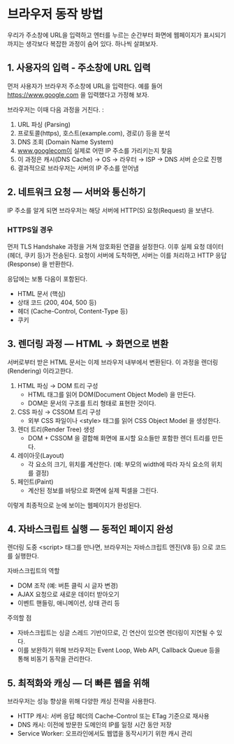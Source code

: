 # 브라우저 동작 방법
우리가 주소창에 URL을 입력하고 엔터를 누르는 순간부터 화면에 웹페이지가 표시되기까지는 생각보다 복잡한 과정이 숨어 있다. 하나씩 살펴보자.

## 1. 사용자의 입력 - 주소창에 URL 입력
먼저 사용자가 브라우저 주소창에 URL을 입력한다. 예를 들어 https://www.google.com 을 입력했다고 가정해 보자.

브라우저는 이때 다음 과정을 거친다. :

1. URL 파싱 (Parsing)
2. 프로토콜(https), 호스트(example.com), 경로(/) 등을 분석
3. DNS 조회 (Domain Name System)
4. www.googlecom이 실제로 어떤 IP 주소를 가리키는지 찾음
5. 이 과정은 캐시(DNS Cache) → OS → 라우터 → ISP → DNS 서버 순으로 진행
6. 결과적으로 브라우저는 서버의 IP 주소를 얻어냄

## 2. 네트워크 요청 — 서버와 통신하기
IP 주소를 알게 되면 브라우저는 해당 서버에 HTTP(S) 요청(Request) 을 보낸다.

### HTTPS일 경우
먼저 TLS Handshake 과정을 거쳐 암호화된 연결을 설정한다. 이후 실제 요청 데이터(헤더, 쿠키 등)가 전송된다. 요청이 서버에 도착하면, 서버는 이를 처리하고 HTTP 응답(Response) 을 반환한다.

응답에는 보통 다음이 포함된다.
- HTML 문서 (핵심)
- 상태 코드 (200, 404, 500 등)
- 헤더 (Cache-Control, Content-Type 등)
- 쿠키

## 3. 렌더링 과정 — HTML → 화면으로 변환
서버로부터 받은 HTML 문서는 이제 브라우저 내부에서 변환된다.
이 과정을 렌더링(Rendering) 이라고한다.

1. HTML 파싱 → DOM 트리 구성
   - HTML 태그를 읽어 DOM(Document Object Model) 을 만든다.
   - DOM은 문서의 구조를 트리 형태로 표현한 것이다.
2. CSS 파싱 → CSSOM 트리 구성
   - 외부 CSS 파일이나 \<style\> 태그를 읽어 CSS Object Model 을 생성한다.
3. 렌더 트리(Render Tree) 생성
   - DOM + CSSOM 을 결합해 화면에 표시할 요소들만 포함한 렌더 트리를 만든다.
4. 레이아웃(Layout)
   - 각 요소의 크기, 위치를 계산한다. (예: 부모의 width에 따라 자식 요소의 위치를 결정)
5. 페인트(Paint)
   - 계산된 정보를 바탕으로 화면에 실제 픽셀을 그린다.

이렇게 최종적으로 눈에 보이는 웹페이지가 완성된다.

## 4. 자바스크립트 실행 — 동적인 페이지 완성

렌더링 도중 \<script\> 태그를 만나면, 브라우저는 자바스크립트 엔진(V8 등) 으로 코드를 실행한다.

자바스크립트의 역할
 - DOM 조작 (예: 버튼 클릭 시 글자 변경)
 - AJAX 요청으로 새로운 데이터 받아오기
 - 이벤트 핸들링, 애니메이션, 상태 관리 등

주의할 점
 - 자바스크립트는 싱글 스레드 기반이므로, 긴 연산이 있으면 렌더링이 지연될 수 있다.
 - 이를 보완하기 위해 브라우저는 Event Loop, Web API, Callback Queue 등을 통해 비동기 동작을 관리한다.

## 5. 최적화와 캐싱 — 더 빠른 웹을 위해
브라우저는 성능 향상을 위해 다양한 캐싱 전략을 사용한다.
- HTTP 캐시: 서버 응답 헤더의 Cache-Control 또는 ETag 기준으로 재사용
- DNS 캐시: 이전에 방문한 도메인의 IP를 일정 시간 동안 저장
- Service Worker: 오프라인에서도 웹앱을 동작시키기 위한 캐시 관리

